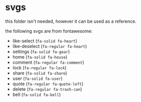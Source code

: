 # svgs
this folder isn't needed, however it can be used as a reference.

the following svgs are from fontawesome:
* like-select (`fa-solid fa-heart`)
* like-deselect (`fa-regular fa-heart`)
* settings (`fa-solid fa-gear`)
* home (`fa-solid fa-house`)
* comment (`fa-regular fa-comment`)
* lock (`fa-regular fa-lock`)
* share (`fa-solid fa-share`)
* user (`fa-solid fa-user`)
* quote (`fa-regular fa-quote-left`)
* delete (`fa-regular fa-trash-can`)
* bell (`fa-solid fa-bell`)
